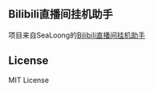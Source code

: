 Bilibili直播间挂机助手
------


项目来自SeaLoong的[Bilibili直播间挂机助手](https://greasyfork.org/en/scripts/37095-bilibili%E7%9B%B4%E6%92%AD%E9%97%B4%E6%8C%82%E6%9C%BA%E5%8A%A9%E6%89%8)


License
---
MIT License
